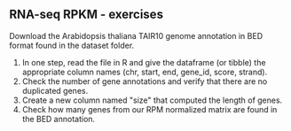 ## RNA-seq RPKM - exercises

Download the Arabidopsis thaliana TAIR10 genome annotation in BED format found in the dataset folder.

1. In one step, read the file in R and give the dataframe (or tibble) the appropriate column names (chr, start, end, gene_id, score, strand).
2. Check the number of gene annotations and verify that there are no duplicated genes.
3. Create a new column named "size" that computed the length of genes.
4. Check how many genes from our RPM normalized matrix are found in the BED annotation.
